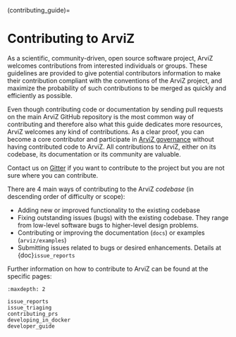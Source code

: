 (contributing_guide)=
# Contributing to ArviZ
As a scientific, community-driven, open source software project,
ArviZ welcomes contributions from interested individuals or groups.
These guidelines are provided to give potential contributors information
to make their contribution compliant with the conventions of the ArviZ project,
and maximize the probability of such contributions to be merged as quickly
and efficiently as possible.

Even though contributing code or documentation by sending pull requests on
the main ArviZ GitHub repository is the most common way of contributing and
therefore also what this guide dedicates more resources, ArviZ welcomes
any kind of contributions.
As a clear proof, you can become a core contributor and participate in
[ArviZ governance](https://github.com/arviz-devs/arviz/blob/main/GOVERNANCE.md)
without having contributed code to ArviZ.
All contributions to ArviZ, either on its codebase, its documentation
or its community are valuable.

Contact us on [Gitter](https://gitter.im/arviz-devs/community) if you want to
contribute to the project but you are not sure where you can contribute.

There are 4 main ways of contributing to the ArviZ _codebase_
(in descending order of difficulty or scope):

* Adding new or improved functionality to the existing codebase
* Fixing outstanding issues (bugs) with the existing codebase. They range from low-level software bugs to higher-level design problems.
* Contributing or improving the documentation (`docs`) or examples (`arviz/examples`)
* Submitting issues related to bugs or desired enhancements. Details at {doc}`issue_reports`

Further information on how to contribute to ArviZ can be found at the specific pages:

```{toctree}
:maxdepth: 2

issue_reports
issue_triaging
contributing_prs
developing_in_docker
developer_guide
```
